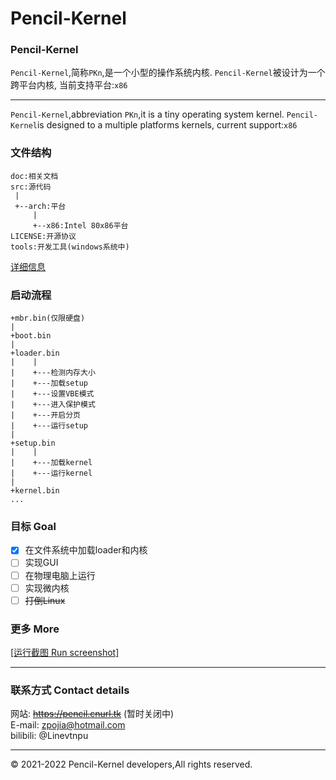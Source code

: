 Pencil-Kernel
=
### Pencil-Kernel
`Pencil-Kernel`,简称`PKn`,是一个小型的操作系统内核.
`Pencil-Kernel`被设计为一个跨平台内核,
当前支持平台:`x86` <br />
***
`Pencil-Kernel`,abbreviation `PKn`,it is a tiny operating system kernel.
`Pencil-Kernel`is designed to a multiple platforms kernels,
current support:`x86` <br />
### 文件结构
```
doc:相关文档
src:源代码
 |
 +--arch:平台
     |
     +--x86:Intel 80x86平台
LICENSE:开源协议
tools:开发工具(windows系统中)
```
[详细信息](doc/question.md)
### 启动流程
```
+mbr.bin(仅限硬盘)
|
+boot.bin
|
+loader.bin
|    |
|    +---检测内存大小
|    +---加载setup
|    +---设置VBE模式
|    +---进入保护模式
|    +---开启分页
|    +---运行setup
|
+setup.bin
|    |
|    +---加载kernel
|    +---运行kernel
|
+kernel.bin
...
```
### 目标 Goal
- [x] 在文件系统中加载loader和内核
- [ ] 实现GUI
- [ ] 在物理电脑上运行
- [ ] 实现微内核
- [ ] ~~打倒Linux~~
### 更多 More
[[运行截图 Run screenshot]](doc/image/Readme.md)<br />
***
### 联系方式 Contact details
网站: ~~https://pencil.cnurl.tk~~ (暂时关闭中)<br/>
E-mail: zpojia@hotmail.com<br />
bilibili: @Linevtnpu
***
&copy; 2021-2022 Pencil-Kernel developers,All rights reserved.
